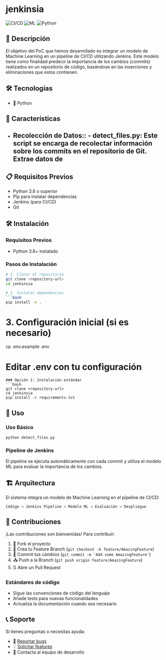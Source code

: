 # jenkinsia

![CI/CD](https://img.shields.io/badge/CI%2FCD-Jenkins-blue)
![ML](https://img.shields.io/badge/ML-scikit--learn-orange)
![Python](https://img.shields.io/badge/Python-3.8+-green)

## 📝 Descripción

El objetivo del PoC que hemos desarrollado es integrar un modelo de Machine Learning en un pipeline de CI/CD utilizando Jenkins. Este modelo tiene como finalidad predecir la importancia de los cambios (commits) realizados en un repositorio de código, basándose en las inserciones y eliminaciones que estos contienen.


## 🛠️ Tecnologías

- 🐍 Python

## 🚀 Características

- ## Recolección de Datos:: - detect_files.py: Este script se encarga de recolectar información sobre los commits en el repositorio de Git. Extrae datos de

## 📋 Requisitos Previos

- Python 3.8 o superior
- Pip para instalar dependencias
- Jenkins (para CI/CD)
- Git

## 🛠️ Instalación

### Requisitos Previos

- Python 3.8+ instalado

### Pasos de Instalación

```bash
# 1. Clonar el repositorio
git clone <repository-url>
cd jenkinsia

# 2. Instalar dependencias
```bash
pip install -e .
```

# 3. Configuración inicial (si es necesario)
cp .env.example .env
# Editar .env con tu configuración
```
### Opción 1: Instalación estándar
```bash
git clone <repository-url>
cd jenkinsia
pip install -r requirements.txt
```

## 🎯 Uso

### Uso Básico
```bash
python detect_files.py
```

### Pipeline de Jenkins
El pipeline se ejecuta automáticamente con cada commit y utiliza el modelo ML para evaluar la importancia de los cambios.

## 🏗️ Arquitectura

El sistema integra un modelo de Machine Learning en el pipeline de CI/CD:

```
Código → Jenkins Pipeline → Modelo ML → Evaluación → Despliegue
```

## 🤝 Contribuciones

¡Las contribuciones son bienvenidas! Para contribuir:

1. 🍴 Fork el proyecto
2. 🌟 Crea tu Feature Branch (`git checkout -b feature/AmazingFeature`)
3. 📝 Commit tus cambios (`git commit -m 'Add some AmazingFeature'`)
4. 📤 Push a la Branch (`git push origin feature/AmazingFeature`)
5. 🔃 Abre un Pull Request

### Estándares de código
- Sigue las convenciones de código del lenguaje
- Añade tests para nuevas funcionalidades
- Actualiza la documentación cuando sea necesario

## 📞 Soporte

Si tienes preguntas o necesitas ayuda:

- 🐛 [Reportar bugs](../../issues)
- 💡 [Solicitar features](../../issues)
- 📧 Contacta al equipo de desarrollo
